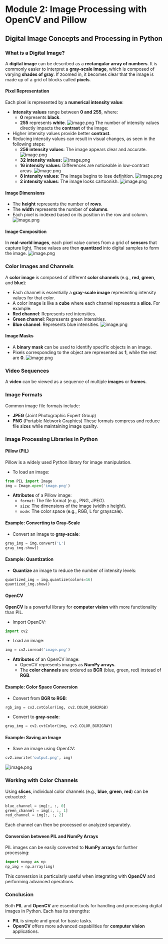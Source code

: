 

# Module 2: Image Processing with OpenCV and Pillow
## Digital Image Concepts and Processing in Python
### What is a Digital Image?
A **digital image** can be described as a **rectangular array of numbers**. It is commonly easier to interpret a **gray-scale image**, which is composed of varying **shades of gray**. If zoomed in, it becomes clear that the image is made up of a grid of blocks called **pixels**.
#### Pixel Representation
Each pixel is represented by a **numerical intensity value**:
- **Intensity values** range between **0 and 255**, where:
	- **0** represents **black**.
	- **255** represents **white**.
![image.png](https://prod-files-secure.s3.us-west-2.amazonaws.com/03e82b26-cccb-4906-bb56-adabcbdc0655/fa1bb4aa-313a-44c2-a7b3-7fa4a8432b08/image.png?X-Amz-Algorithm=AWS4-HMAC-SHA256&X-Amz-Content-Sha256=UNSIGNED-PAYLOAD&X-Amz-Credential=ASIAZI2LB466YMVMS6GX%2F20250129%2Fus-west-2%2Fs3%2Faws4_request&X-Amz-Date=20250129T024031Z&X-Amz-Expires=3600&X-Amz-Security-Token=IQoJb3JpZ2luX2VjEHsaCXVzLXdlc3QtMiJIMEYCIQDmRGyxKp34ymvPulqmd3PeIFRxLbTx5vQCujsOcN8s%2BQIhANqlGDTpaWODTUyRBGQW6EAdKHng00L02w4Hjd7ZGC0iKogECIP%2F%2F%2F%2F%2F%2F%2F%2F%2F%2FwEQABoMNjM3NDIzMTgzODA1IgzIv0MG%2FpzX%2BBzqzfsq3AMXr6zMaGr6CB%2F%2FonofZdivBwrrYSHK%2B%2BJ9bmQODTo%2FncHAoIwX0ZCsIeNmN3h6dYPXkqVaskOguU4BVZFeKULrO6DD%2F%2F3kPcDQx6jIhBhDh1Fwt8PpEHTYamOofd5kWMOrqK0%2FPzQEkc7rTqXPJLCiUsWMrhjxhmquTlkTyDt9%2B34zvmbC8%2BoMNHLM7H%2FmXg49uVoPiwQN8dhg%2FqypzEJ8Kaan8R%2B4FgEG6KNVe4ThHF%2BhP%2B%2BacPazekhDXPaqGNx5%2B4aW%2BKrjJPoZAdTX%2Fx1iwz5SKMZFhFA%2BVelYdzL9dmyokZrcfCqMCtIQ7iEE74qvfiyj0xL%2BKYBZEra0wWxCdvjOCXNHyqa3rm6IIzoiyl6QsJgcZF8fufXCW1DU14drKVc48TgBiRsQPQ9N39obmFHRCfqYxXSiheZhHY4Vd3k2g4V%2F0frLJs101bJp9aFugRSdNbF3a5QrGgGz0J2t4rUh17ifegMoYReeLhUgczQo1L%2Fei7wCHfiODDpvG6SwNJvoipr6LDI6nw8rFo9TieEgytDD7NKG8ouIqmiVkx3Cjpwb%2Bo8P7KlK4LvSlm%2Bz1OAviHZXQPXWiqKbu2EBCyphog7tDpXoH4%2FwoNo94RXu%2FuaOoxU9ZT1gLTDVn%2Ba8BjqkAWXemWLKqtM%2BeB2ULSfFeCDwwxB%2B0QR%2FZc0r%2FqePK%2FV9yu2KFZmm3sqXkQKY8HrwsCeqY2u78rM%2FiISMm9lQMiJfgdXa7Gioi5jcv%2BmgAkx%2FPyvI%2F2vullAEmhP9VtQg4tFd8HiOI%2FC1phEBjJysZQnaOM7p9jsOSIx6fo5SwDMiN5XFAe%2B6dK1bWHqJ%2F5HXJdcsaZL1KGY7RMyzLmvYnCphmQ90&X-Amz-Signature=d0c480a629a2869f079c8c5d4cee06c06c6ca5be0ce67a435aaa56020fa2ced8&X-Amz-SignedHeaders=host&x-id=GetObject)
The number of intensity values directly impacts the **contrast** of the image:
- Higher intensity values provide better **contrast**.
- Reducing intensity values can result in visual changes, as seen in the following steps:
	- **256 intensity values**: The image appears clear and accurate.
![image.png](https://prod-files-secure.s3.us-west-2.amazonaws.com/03e82b26-cccb-4906-bb56-adabcbdc0655/0de7dfb4-99dc-4b87-8932-5165b3c3b775/image.png?X-Amz-Algorithm=AWS4-HMAC-SHA256&X-Amz-Content-Sha256=UNSIGNED-PAYLOAD&X-Amz-Credential=ASIAZI2LB466YBKLD2XP%2F20250129%2Fus-west-2%2Fs3%2Faws4_request&X-Amz-Date=20250129T024031Z&X-Amz-Expires=3600&X-Amz-Security-Token=IQoJb3JpZ2luX2VjEHsaCXVzLXdlc3QtMiJHMEUCIERgD7P0qGVdDPEAaUPQTlUYUr2huTvdJVXOLIfECOttAiEApg3BkC9Xz1DtSFVD46t7fkmLcYyQDwP8rXd%2F7EH8bgQqiAQIg%2F%2F%2F%2F%2F%2F%2F%2F%2F%2F%2FARAAGgw2Mzc0MjMxODM4MDUiDK21on51lSzP2VdWvCrcA0Dy8h2ErFfyxvnTM9n%2FuX2K%2Fyh2PXihoHzipRSg23MwdgdR3LVauNJZ3uGRfM0wNB7GBAJ%2F7tnWmZr7Z3IyIO2kjnJj11mhMQE%2BRe34yNkRbd%2FDj6XL%2FCczbF6Udomm4pimsPvz1%2FAaW78glZA8jpSftbr5cJXEKOMdnIHTtvsk0qbfnkYbubErKp8%2B%2BAoRnFOGfoo2mlN4wuArTGlOp7J0zLXRan%2B6IVAdtr9xCjU04vSdUXiPac2b2CNew9T9%2F7jV0WiJiHTHQttK%2BVvLUjXDQ7Rz5mbpPOybFveHtOG7VtUEyn4ncRQri%2Boxu9gxda258QBV%2BHZLI3uU05dVBiNPUswbMBUTVm68%2BBb5IhSNIkieWmlB%2Bp4DAi3i6qDxJVqYK6X402X2siFQiDzEUjlIUgy8Ef0NFDfplkCgUgC4dG%2F8mag39N7mz1dDJgQ358Y5clBQeIJ1jXT%2B0DKzdPDuaUbOxt%2FBkdckMhU4exmT7jMSSdyqjW5f2VCBLTDTwl8eK4PvTUCaKVMDjJFIa6qqYz1OfAaTKs%2Bx7cVyZkZkYxuTCqayE9Yun4v1MkDPci9pURL90ArPJB4vzbMc0G8TyEMRzaxi%2FCJCdYs1HmEs0PWQsypEJMoYvnCYMNSf5rwGOqUBWbXz2p6UlB4vIlBoeRgtIRhlWp1u3dNakd5z8JJ6AAYLOzb4cYU9WikSW%2BvSNmVN3mri50yfYxOQNTr8AnkHtVUqSxWnfceuuY1cVQZ5bbPbrObOgeLm1H%2FHsKoO2tBMWQxu8B%2BlrUrAgRGnS%2BDr8mGLxppwCuuDn0tsuMNBy2N%2FEHueT%2FwpdLNY37zdc8T2jMDK3%2BQR20YBRS4F9Ej2ytnsYnSo&X-Amz-Signature=46949c2d0012730ee8394002a1a0ba88570320be18131bfbfd2a1c9f5a06c1e6&X-Amz-SignedHeaders=host&x-id=GetObject)
	- **32 intensity values:**
![image.png](https://prod-files-secure.s3.us-west-2.amazonaws.com/03e82b26-cccb-4906-bb56-adabcbdc0655/7eb81f08-b190-4c5a-ba2b-2a498a15b2c4/image.png?X-Amz-Algorithm=AWS4-HMAC-SHA256&X-Amz-Content-Sha256=UNSIGNED-PAYLOAD&X-Amz-Credential=ASIAZI2LB466YBKLD2XP%2F20250129%2Fus-west-2%2Fs3%2Faws4_request&X-Amz-Date=20250129T024031Z&X-Amz-Expires=3600&X-Amz-Security-Token=IQoJb3JpZ2luX2VjEHsaCXVzLXdlc3QtMiJHMEUCIERgD7P0qGVdDPEAaUPQTlUYUr2huTvdJVXOLIfECOttAiEApg3BkC9Xz1DtSFVD46t7fkmLcYyQDwP8rXd%2F7EH8bgQqiAQIg%2F%2F%2F%2F%2F%2F%2F%2F%2F%2F%2FARAAGgw2Mzc0MjMxODM4MDUiDK21on51lSzP2VdWvCrcA0Dy8h2ErFfyxvnTM9n%2FuX2K%2Fyh2PXihoHzipRSg23MwdgdR3LVauNJZ3uGRfM0wNB7GBAJ%2F7tnWmZr7Z3IyIO2kjnJj11mhMQE%2BRe34yNkRbd%2FDj6XL%2FCczbF6Udomm4pimsPvz1%2FAaW78glZA8jpSftbr5cJXEKOMdnIHTtvsk0qbfnkYbubErKp8%2B%2BAoRnFOGfoo2mlN4wuArTGlOp7J0zLXRan%2B6IVAdtr9xCjU04vSdUXiPac2b2CNew9T9%2F7jV0WiJiHTHQttK%2BVvLUjXDQ7Rz5mbpPOybFveHtOG7VtUEyn4ncRQri%2Boxu9gxda258QBV%2BHZLI3uU05dVBiNPUswbMBUTVm68%2BBb5IhSNIkieWmlB%2Bp4DAi3i6qDxJVqYK6X402X2siFQiDzEUjlIUgy8Ef0NFDfplkCgUgC4dG%2F8mag39N7mz1dDJgQ358Y5clBQeIJ1jXT%2B0DKzdPDuaUbOxt%2FBkdckMhU4exmT7jMSSdyqjW5f2VCBLTDTwl8eK4PvTUCaKVMDjJFIa6qqYz1OfAaTKs%2Bx7cVyZkZkYxuTCqayE9Yun4v1MkDPci9pURL90ArPJB4vzbMc0G8TyEMRzaxi%2FCJCdYs1HmEs0PWQsypEJMoYvnCYMNSf5rwGOqUBWbXz2p6UlB4vIlBoeRgtIRhlWp1u3dNakd5z8JJ6AAYLOzb4cYU9WikSW%2BvSNmVN3mri50yfYxOQNTr8AnkHtVUqSxWnfceuuY1cVQZ5bbPbrObOgeLm1H%2FHsKoO2tBMWQxu8B%2BlrUrAgRGnS%2BDr8mGLxppwCuuDn0tsuMNBy2N%2FEHueT%2FwpdLNY37zdc8T2jMDK3%2BQR20YBRS4F9Ej2ytnsYnSo&X-Amz-Signature=564ba12bdfda99cfc273ae5cf654de34915e3f0c91fe3d3a890681fa1c0adc27&X-Amz-SignedHeaders=host&x-id=GetObject)
	- **16 intensity values**: Differences are noticeable in low-contrast areas.
![image.png](https://prod-files-secure.s3.us-west-2.amazonaws.com/03e82b26-cccb-4906-bb56-adabcbdc0655/6bf56d44-9a14-4b7b-98c2-1f00b8630f0c/image.png?X-Amz-Algorithm=AWS4-HMAC-SHA256&X-Amz-Content-Sha256=UNSIGNED-PAYLOAD&X-Amz-Credential=ASIAZI2LB466YBKLD2XP%2F20250129%2Fus-west-2%2Fs3%2Faws4_request&X-Amz-Date=20250129T024031Z&X-Amz-Expires=3600&X-Amz-Security-Token=IQoJb3JpZ2luX2VjEHsaCXVzLXdlc3QtMiJHMEUCIERgD7P0qGVdDPEAaUPQTlUYUr2huTvdJVXOLIfECOttAiEApg3BkC9Xz1DtSFVD46t7fkmLcYyQDwP8rXd%2F7EH8bgQqiAQIg%2F%2F%2F%2F%2F%2F%2F%2F%2F%2F%2FARAAGgw2Mzc0MjMxODM4MDUiDK21on51lSzP2VdWvCrcA0Dy8h2ErFfyxvnTM9n%2FuX2K%2Fyh2PXihoHzipRSg23MwdgdR3LVauNJZ3uGRfM0wNB7GBAJ%2F7tnWmZr7Z3IyIO2kjnJj11mhMQE%2BRe34yNkRbd%2FDj6XL%2FCczbF6Udomm4pimsPvz1%2FAaW78glZA8jpSftbr5cJXEKOMdnIHTtvsk0qbfnkYbubErKp8%2B%2BAoRnFOGfoo2mlN4wuArTGlOp7J0zLXRan%2B6IVAdtr9xCjU04vSdUXiPac2b2CNew9T9%2F7jV0WiJiHTHQttK%2BVvLUjXDQ7Rz5mbpPOybFveHtOG7VtUEyn4ncRQri%2Boxu9gxda258QBV%2BHZLI3uU05dVBiNPUswbMBUTVm68%2BBb5IhSNIkieWmlB%2Bp4DAi3i6qDxJVqYK6X402X2siFQiDzEUjlIUgy8Ef0NFDfplkCgUgC4dG%2F8mag39N7mz1dDJgQ358Y5clBQeIJ1jXT%2B0DKzdPDuaUbOxt%2FBkdckMhU4exmT7jMSSdyqjW5f2VCBLTDTwl8eK4PvTUCaKVMDjJFIa6qqYz1OfAaTKs%2Bx7cVyZkZkYxuTCqayE9Yun4v1MkDPci9pURL90ArPJB4vzbMc0G8TyEMRzaxi%2FCJCdYs1HmEs0PWQsypEJMoYvnCYMNSf5rwGOqUBWbXz2p6UlB4vIlBoeRgtIRhlWp1u3dNakd5z8JJ6AAYLOzb4cYU9WikSW%2BvSNmVN3mri50yfYxOQNTr8AnkHtVUqSxWnfceuuY1cVQZ5bbPbrObOgeLm1H%2FHsKoO2tBMWQxu8B%2BlrUrAgRGnS%2BDr8mGLxppwCuuDn0tsuMNBy2N%2FEHueT%2FwpdLNY37zdc8T2jMDK3%2BQR20YBRS4F9Ej2ytnsYnSo&X-Amz-Signature=306999b8be90c301e1749149e83574164a8b776be9361be63dde59f786ba8224&X-Amz-SignedHeaders=host&x-id=GetObject)
	- **8 intensity values**: The image begins to lose definition.
![image.png](https://prod-files-secure.s3.us-west-2.amazonaws.com/03e82b26-cccb-4906-bb56-adabcbdc0655/cca05878-ca1a-43e0-8bec-1d146756f9ae/image.png?X-Amz-Algorithm=AWS4-HMAC-SHA256&X-Amz-Content-Sha256=UNSIGNED-PAYLOAD&X-Amz-Credential=ASIAZI2LB466YBKLD2XP%2F20250129%2Fus-west-2%2Fs3%2Faws4_request&X-Amz-Date=20250129T024031Z&X-Amz-Expires=3600&X-Amz-Security-Token=IQoJb3JpZ2luX2VjEHsaCXVzLXdlc3QtMiJHMEUCIERgD7P0qGVdDPEAaUPQTlUYUr2huTvdJVXOLIfECOttAiEApg3BkC9Xz1DtSFVD46t7fkmLcYyQDwP8rXd%2F7EH8bgQqiAQIg%2F%2F%2F%2F%2F%2F%2F%2F%2F%2F%2FARAAGgw2Mzc0MjMxODM4MDUiDK21on51lSzP2VdWvCrcA0Dy8h2ErFfyxvnTM9n%2FuX2K%2Fyh2PXihoHzipRSg23MwdgdR3LVauNJZ3uGRfM0wNB7GBAJ%2F7tnWmZr7Z3IyIO2kjnJj11mhMQE%2BRe34yNkRbd%2FDj6XL%2FCczbF6Udomm4pimsPvz1%2FAaW78glZA8jpSftbr5cJXEKOMdnIHTtvsk0qbfnkYbubErKp8%2B%2BAoRnFOGfoo2mlN4wuArTGlOp7J0zLXRan%2B6IVAdtr9xCjU04vSdUXiPac2b2CNew9T9%2F7jV0WiJiHTHQttK%2BVvLUjXDQ7Rz5mbpPOybFveHtOG7VtUEyn4ncRQri%2Boxu9gxda258QBV%2BHZLI3uU05dVBiNPUswbMBUTVm68%2BBb5IhSNIkieWmlB%2Bp4DAi3i6qDxJVqYK6X402X2siFQiDzEUjlIUgy8Ef0NFDfplkCgUgC4dG%2F8mag39N7mz1dDJgQ358Y5clBQeIJ1jXT%2B0DKzdPDuaUbOxt%2FBkdckMhU4exmT7jMSSdyqjW5f2VCBLTDTwl8eK4PvTUCaKVMDjJFIa6qqYz1OfAaTKs%2Bx7cVyZkZkYxuTCqayE9Yun4v1MkDPci9pURL90ArPJB4vzbMc0G8TyEMRzaxi%2FCJCdYs1HmEs0PWQsypEJMoYvnCYMNSf5rwGOqUBWbXz2p6UlB4vIlBoeRgtIRhlWp1u3dNakd5z8JJ6AAYLOzb4cYU9WikSW%2BvSNmVN3mri50yfYxOQNTr8AnkHtVUqSxWnfceuuY1cVQZ5bbPbrObOgeLm1H%2FHsKoO2tBMWQxu8B%2BlrUrAgRGnS%2BDr8mGLxppwCuuDn0tsuMNBy2N%2FEHueT%2FwpdLNY37zdc8T2jMDK3%2BQR20YBRS4F9Ej2ytnsYnSo&X-Amz-Signature=288e1dcec8232aa35d71385d5f019af9e08683f237398d83a333b9461f9efa5b&X-Amz-SignedHeaders=host&x-id=GetObject)
	- **2 intensity values**: The image looks cartoonish.
![image.png](https://prod-files-secure.s3.us-west-2.amazonaws.com/03e82b26-cccb-4906-bb56-adabcbdc0655/12da64d7-6b97-44e0-bc2c-52b9c47ce212/image.png?X-Amz-Algorithm=AWS4-HMAC-SHA256&X-Amz-Content-Sha256=UNSIGNED-PAYLOAD&X-Amz-Credential=ASIAZI2LB466YBKLD2XP%2F20250129%2Fus-west-2%2Fs3%2Faws4_request&X-Amz-Date=20250129T024031Z&X-Amz-Expires=3600&X-Amz-Security-Token=IQoJb3JpZ2luX2VjEHsaCXVzLXdlc3QtMiJHMEUCIERgD7P0qGVdDPEAaUPQTlUYUr2huTvdJVXOLIfECOttAiEApg3BkC9Xz1DtSFVD46t7fkmLcYyQDwP8rXd%2F7EH8bgQqiAQIg%2F%2F%2F%2F%2F%2F%2F%2F%2F%2F%2FARAAGgw2Mzc0MjMxODM4MDUiDK21on51lSzP2VdWvCrcA0Dy8h2ErFfyxvnTM9n%2FuX2K%2Fyh2PXihoHzipRSg23MwdgdR3LVauNJZ3uGRfM0wNB7GBAJ%2F7tnWmZr7Z3IyIO2kjnJj11mhMQE%2BRe34yNkRbd%2FDj6XL%2FCczbF6Udomm4pimsPvz1%2FAaW78glZA8jpSftbr5cJXEKOMdnIHTtvsk0qbfnkYbubErKp8%2B%2BAoRnFOGfoo2mlN4wuArTGlOp7J0zLXRan%2B6IVAdtr9xCjU04vSdUXiPac2b2CNew9T9%2F7jV0WiJiHTHQttK%2BVvLUjXDQ7Rz5mbpPOybFveHtOG7VtUEyn4ncRQri%2Boxu9gxda258QBV%2BHZLI3uU05dVBiNPUswbMBUTVm68%2BBb5IhSNIkieWmlB%2Bp4DAi3i6qDxJVqYK6X402X2siFQiDzEUjlIUgy8Ef0NFDfplkCgUgC4dG%2F8mag39N7mz1dDJgQ358Y5clBQeIJ1jXT%2B0DKzdPDuaUbOxt%2FBkdckMhU4exmT7jMSSdyqjW5f2VCBLTDTwl8eK4PvTUCaKVMDjJFIa6qqYz1OfAaTKs%2Bx7cVyZkZkYxuTCqayE9Yun4v1MkDPci9pURL90ArPJB4vzbMc0G8TyEMRzaxi%2FCJCdYs1HmEs0PWQsypEJMoYvnCYMNSf5rwGOqUBWbXz2p6UlB4vIlBoeRgtIRhlWp1u3dNakd5z8JJ6AAYLOzb4cYU9WikSW%2BvSNmVN3mri50yfYxOQNTr8AnkHtVUqSxWnfceuuY1cVQZ5bbPbrObOgeLm1H%2FHsKoO2tBMWQxu8B%2BlrUrAgRGnS%2BDr8mGLxppwCuuDn0tsuMNBy2N%2FEHueT%2FwpdLNY37zdc8T2jMDK3%2BQR20YBRS4F9Ej2ytnsYnSo&X-Amz-Signature=1ad75c2816a676db6241c9bcc8491aad2842ec35a089b2986c6c58628655164f&X-Amz-SignedHeaders=host&x-id=GetObject)
#### Image Dimensions
- The **height** represents the number of **rows**.
- The **width** represents the number of **columns**.
- Each pixel is indexed based on its position in the row and column.
![image.png](https://prod-files-secure.s3.us-west-2.amazonaws.com/03e82b26-cccb-4906-bb56-adabcbdc0655/ff056335-e79e-4491-b508-30cd45b6c194/image.png?X-Amz-Algorithm=AWS4-HMAC-SHA256&X-Amz-Content-Sha256=UNSIGNED-PAYLOAD&X-Amz-Credential=ASIAZI2LB466YMVMS6GX%2F20250129%2Fus-west-2%2Fs3%2Faws4_request&X-Amz-Date=20250129T024031Z&X-Amz-Expires=3600&X-Amz-Security-Token=IQoJb3JpZ2luX2VjEHsaCXVzLXdlc3QtMiJIMEYCIQDmRGyxKp34ymvPulqmd3PeIFRxLbTx5vQCujsOcN8s%2BQIhANqlGDTpaWODTUyRBGQW6EAdKHng00L02w4Hjd7ZGC0iKogECIP%2F%2F%2F%2F%2F%2F%2F%2F%2F%2FwEQABoMNjM3NDIzMTgzODA1IgzIv0MG%2FpzX%2BBzqzfsq3AMXr6zMaGr6CB%2F%2FonofZdivBwrrYSHK%2B%2BJ9bmQODTo%2FncHAoIwX0ZCsIeNmN3h6dYPXkqVaskOguU4BVZFeKULrO6DD%2F%2F3kPcDQx6jIhBhDh1Fwt8PpEHTYamOofd5kWMOrqK0%2FPzQEkc7rTqXPJLCiUsWMrhjxhmquTlkTyDt9%2B34zvmbC8%2BoMNHLM7H%2FmXg49uVoPiwQN8dhg%2FqypzEJ8Kaan8R%2B4FgEG6KNVe4ThHF%2BhP%2B%2BacPazekhDXPaqGNx5%2B4aW%2BKrjJPoZAdTX%2Fx1iwz5SKMZFhFA%2BVelYdzL9dmyokZrcfCqMCtIQ7iEE74qvfiyj0xL%2BKYBZEra0wWxCdvjOCXNHyqa3rm6IIzoiyl6QsJgcZF8fufXCW1DU14drKVc48TgBiRsQPQ9N39obmFHRCfqYxXSiheZhHY4Vd3k2g4V%2F0frLJs101bJp9aFugRSdNbF3a5QrGgGz0J2t4rUh17ifegMoYReeLhUgczQo1L%2Fei7wCHfiODDpvG6SwNJvoipr6LDI6nw8rFo9TieEgytDD7NKG8ouIqmiVkx3Cjpwb%2Bo8P7KlK4LvSlm%2Bz1OAviHZXQPXWiqKbu2EBCyphog7tDpXoH4%2FwoNo94RXu%2FuaOoxU9ZT1gLTDVn%2Ba8BjqkAWXemWLKqtM%2BeB2ULSfFeCDwwxB%2B0QR%2FZc0r%2FqePK%2FV9yu2KFZmm3sqXkQKY8HrwsCeqY2u78rM%2FiISMm9lQMiJfgdXa7Gioi5jcv%2BmgAkx%2FPyvI%2F2vullAEmhP9VtQg4tFd8HiOI%2FC1phEBjJysZQnaOM7p9jsOSIx6fo5SwDMiN5XFAe%2B6dK1bWHqJ%2F5HXJdcsaZL1KGY7RMyzLmvYnCphmQ90&X-Amz-Signature=96c66be6bdf7e9179707d2e9e6454866897be1bcb102853d23d221e0068932a2&X-Amz-SignedHeaders=host&x-id=GetObject)
#### Image Composition
In **real-world images**, each pixel value comes from a grid of **sensors** that capture light. These values are then **quantized** into digital samples to form the image.
![image.png](https://prod-files-secure.s3.us-west-2.amazonaws.com/03e82b26-cccb-4906-bb56-adabcbdc0655/0c721ea0-409b-4d32-b630-a00d6f170d18/image.png?X-Amz-Algorithm=AWS4-HMAC-SHA256&X-Amz-Content-Sha256=UNSIGNED-PAYLOAD&X-Amz-Credential=ASIAZI2LB466YMVMS6GX%2F20250129%2Fus-west-2%2Fs3%2Faws4_request&X-Amz-Date=20250129T024031Z&X-Amz-Expires=3600&X-Amz-Security-Token=IQoJb3JpZ2luX2VjEHsaCXVzLXdlc3QtMiJIMEYCIQDmRGyxKp34ymvPulqmd3PeIFRxLbTx5vQCujsOcN8s%2BQIhANqlGDTpaWODTUyRBGQW6EAdKHng00L02w4Hjd7ZGC0iKogECIP%2F%2F%2F%2F%2F%2F%2F%2F%2F%2FwEQABoMNjM3NDIzMTgzODA1IgzIv0MG%2FpzX%2BBzqzfsq3AMXr6zMaGr6CB%2F%2FonofZdivBwrrYSHK%2B%2BJ9bmQODTo%2FncHAoIwX0ZCsIeNmN3h6dYPXkqVaskOguU4BVZFeKULrO6DD%2F%2F3kPcDQx6jIhBhDh1Fwt8PpEHTYamOofd5kWMOrqK0%2FPzQEkc7rTqXPJLCiUsWMrhjxhmquTlkTyDt9%2B34zvmbC8%2BoMNHLM7H%2FmXg49uVoPiwQN8dhg%2FqypzEJ8Kaan8R%2B4FgEG6KNVe4ThHF%2BhP%2B%2BacPazekhDXPaqGNx5%2B4aW%2BKrjJPoZAdTX%2Fx1iwz5SKMZFhFA%2BVelYdzL9dmyokZrcfCqMCtIQ7iEE74qvfiyj0xL%2BKYBZEra0wWxCdvjOCXNHyqa3rm6IIzoiyl6QsJgcZF8fufXCW1DU14drKVc48TgBiRsQPQ9N39obmFHRCfqYxXSiheZhHY4Vd3k2g4V%2F0frLJs101bJp9aFugRSdNbF3a5QrGgGz0J2t4rUh17ifegMoYReeLhUgczQo1L%2Fei7wCHfiODDpvG6SwNJvoipr6LDI6nw8rFo9TieEgytDD7NKG8ouIqmiVkx3Cjpwb%2Bo8P7KlK4LvSlm%2Bz1OAviHZXQPXWiqKbu2EBCyphog7tDpXoH4%2FwoNo94RXu%2FuaOoxU9ZT1gLTDVn%2Ba8BjqkAWXemWLKqtM%2BeB2ULSfFeCDwwxB%2B0QR%2FZc0r%2FqePK%2FV9yu2KFZmm3sqXkQKY8HrwsCeqY2u78rM%2FiISMm9lQMiJfgdXa7Gioi5jcv%2BmgAkx%2FPyvI%2F2vullAEmhP9VtQg4tFd8HiOI%2FC1phEBjJysZQnaOM7p9jsOSIx6fo5SwDMiN5XFAe%2B6dK1bWHqJ%2F5HXJdcsaZL1KGY7RMyzLmvYnCphmQ90&X-Amz-Signature=0429103a617630f97b5eb418857d5b99f5f6e9b5876ef9f1228c42fb06450fae&X-Amz-SignedHeaders=host&x-id=GetObject)
### Color Images and Channels
A **color image** is composed of different **color channels** (e.g., **red**, **green**, and **blue**):
- Each channel is essentially a **gray-scale image** representing intensity values for that color.
- A color image is like a **cube** where each channel represents a **slice**.
For example:
- **Red channel**: Represents red intensities.
- **Green channel**: Represents green intensities.
- **Blue channel**: Represents blue intensities.
![image.png](https://prod-files-secure.s3.us-west-2.amazonaws.com/03e82b26-cccb-4906-bb56-adabcbdc0655/c0cc17c9-842f-413f-82e8-f3f44278cf74/image.png?X-Amz-Algorithm=AWS4-HMAC-SHA256&X-Amz-Content-Sha256=UNSIGNED-PAYLOAD&X-Amz-Credential=ASIAZI2LB466YMVMS6GX%2F20250129%2Fus-west-2%2Fs3%2Faws4_request&X-Amz-Date=20250129T024031Z&X-Amz-Expires=3600&X-Amz-Security-Token=IQoJb3JpZ2luX2VjEHsaCXVzLXdlc3QtMiJIMEYCIQDmRGyxKp34ymvPulqmd3PeIFRxLbTx5vQCujsOcN8s%2BQIhANqlGDTpaWODTUyRBGQW6EAdKHng00L02w4Hjd7ZGC0iKogECIP%2F%2F%2F%2F%2F%2F%2F%2F%2F%2FwEQABoMNjM3NDIzMTgzODA1IgzIv0MG%2FpzX%2BBzqzfsq3AMXr6zMaGr6CB%2F%2FonofZdivBwrrYSHK%2B%2BJ9bmQODTo%2FncHAoIwX0ZCsIeNmN3h6dYPXkqVaskOguU4BVZFeKULrO6DD%2F%2F3kPcDQx6jIhBhDh1Fwt8PpEHTYamOofd5kWMOrqK0%2FPzQEkc7rTqXPJLCiUsWMrhjxhmquTlkTyDt9%2B34zvmbC8%2BoMNHLM7H%2FmXg49uVoPiwQN8dhg%2FqypzEJ8Kaan8R%2B4FgEG6KNVe4ThHF%2BhP%2B%2BacPazekhDXPaqGNx5%2B4aW%2BKrjJPoZAdTX%2Fx1iwz5SKMZFhFA%2BVelYdzL9dmyokZrcfCqMCtIQ7iEE74qvfiyj0xL%2BKYBZEra0wWxCdvjOCXNHyqa3rm6IIzoiyl6QsJgcZF8fufXCW1DU14drKVc48TgBiRsQPQ9N39obmFHRCfqYxXSiheZhHY4Vd3k2g4V%2F0frLJs101bJp9aFugRSdNbF3a5QrGgGz0J2t4rUh17ifegMoYReeLhUgczQo1L%2Fei7wCHfiODDpvG6SwNJvoipr6LDI6nw8rFo9TieEgytDD7NKG8ouIqmiVkx3Cjpwb%2Bo8P7KlK4LvSlm%2Bz1OAviHZXQPXWiqKbu2EBCyphog7tDpXoH4%2FwoNo94RXu%2FuaOoxU9ZT1gLTDVn%2Ba8BjqkAWXemWLKqtM%2BeB2ULSfFeCDwwxB%2B0QR%2FZc0r%2FqePK%2FV9yu2KFZmm3sqXkQKY8HrwsCeqY2u78rM%2FiISMm9lQMiJfgdXa7Gioi5jcv%2BmgAkx%2FPyvI%2F2vullAEmhP9VtQg4tFd8HiOI%2FC1phEBjJysZQnaOM7p9jsOSIx6fo5SwDMiN5XFAe%2B6dK1bWHqJ%2F5HXJdcsaZL1KGY7RMyzLmvYnCphmQ90&X-Amz-Signature=8f3fc034197dd88cd43e928c53fe0407d4b33b30f1369fd6da7507d41a4f992a&X-Amz-SignedHeaders=host&x-id=GetObject)
#### Image Masks
- A **binary mask** can be used to identify specific objects in an image.
- Pixels corresponding to the object are represented as **1**, while the rest are **0**.
![image.png](https://prod-files-secure.s3.us-west-2.amazonaws.com/03e82b26-cccb-4906-bb56-adabcbdc0655/667eab4d-d19d-4618-81d0-663b6beb002c/image.png?X-Amz-Algorithm=AWS4-HMAC-SHA256&X-Amz-Content-Sha256=UNSIGNED-PAYLOAD&X-Amz-Credential=ASIAZI2LB466YMVMS6GX%2F20250129%2Fus-west-2%2Fs3%2Faws4_request&X-Amz-Date=20250129T024031Z&X-Amz-Expires=3600&X-Amz-Security-Token=IQoJb3JpZ2luX2VjEHsaCXVzLXdlc3QtMiJIMEYCIQDmRGyxKp34ymvPulqmd3PeIFRxLbTx5vQCujsOcN8s%2BQIhANqlGDTpaWODTUyRBGQW6EAdKHng00L02w4Hjd7ZGC0iKogECIP%2F%2F%2F%2F%2F%2F%2F%2F%2F%2FwEQABoMNjM3NDIzMTgzODA1IgzIv0MG%2FpzX%2BBzqzfsq3AMXr6zMaGr6CB%2F%2FonofZdivBwrrYSHK%2B%2BJ9bmQODTo%2FncHAoIwX0ZCsIeNmN3h6dYPXkqVaskOguU4BVZFeKULrO6DD%2F%2F3kPcDQx6jIhBhDh1Fwt8PpEHTYamOofd5kWMOrqK0%2FPzQEkc7rTqXPJLCiUsWMrhjxhmquTlkTyDt9%2B34zvmbC8%2BoMNHLM7H%2FmXg49uVoPiwQN8dhg%2FqypzEJ8Kaan8R%2B4FgEG6KNVe4ThHF%2BhP%2B%2BacPazekhDXPaqGNx5%2B4aW%2BKrjJPoZAdTX%2Fx1iwz5SKMZFhFA%2BVelYdzL9dmyokZrcfCqMCtIQ7iEE74qvfiyj0xL%2BKYBZEra0wWxCdvjOCXNHyqa3rm6IIzoiyl6QsJgcZF8fufXCW1DU14drKVc48TgBiRsQPQ9N39obmFHRCfqYxXSiheZhHY4Vd3k2g4V%2F0frLJs101bJp9aFugRSdNbF3a5QrGgGz0J2t4rUh17ifegMoYReeLhUgczQo1L%2Fei7wCHfiODDpvG6SwNJvoipr6LDI6nw8rFo9TieEgytDD7NKG8ouIqmiVkx3Cjpwb%2Bo8P7KlK4LvSlm%2Bz1OAviHZXQPXWiqKbu2EBCyphog7tDpXoH4%2FwoNo94RXu%2FuaOoxU9ZT1gLTDVn%2Ba8BjqkAWXemWLKqtM%2BeB2ULSfFeCDwwxB%2B0QR%2FZc0r%2FqePK%2FV9yu2KFZmm3sqXkQKY8HrwsCeqY2u78rM%2FiISMm9lQMiJfgdXa7Gioi5jcv%2BmgAkx%2FPyvI%2F2vullAEmhP9VtQg4tFd8HiOI%2FC1phEBjJysZQnaOM7p9jsOSIx6fo5SwDMiN5XFAe%2B6dK1bWHqJ%2F5HXJdcsaZL1KGY7RMyzLmvYnCphmQ90&X-Amz-Signature=216298c79cfa13d9b055774e5816727223d59d690b05604ebb380cdb0ba601dd&X-Amz-SignedHeaders=host&x-id=GetObject)
### Video Sequences
A **video** can be viewed as a sequence of multiple **images** or **frames**.
### Image Formats
Common image file formats include:
- **JPEG** (Joint Photographic Expert Group)
- **PNG** (Portable Network Graphics)
These formats compress and reduce file sizes while maintaining image quality.
### Image Processing Libraries in Python
#### Pillow (PIL)
Pillow is a widely used Python library for image manipulation.
- To load an image:
```python
from PIL import Image
img = Image.open('image.png')
```
- **Attributes** of a Pillow image:
	- `format`: The file format (e.g., PNG, JPEG).
	- `size`: The dimensions of the image (width x height).
	- `mode`: The color space (e.g., RGB, L for grayscale).
#### Example: Converting to Gray-Scale
- Convert an image to **gray-scale**:
```python
gray_img = img.convert('L')
gray_img.show()
```
#### Example: Quantization
- **Quantize** an image to reduce the number of intensity levels:
```python
quantized_img = img.quantize(colors=16)
quantized_img.show()
```
#### OpenCV
**OpenCV** is a powerful library for **computer vision** with more functionality than PIL.
- Import OpenCV:
```python
import cv2
```
- Load an image:
```python
img = cv2.imread('image.png')
```
- **Attributes** of an OpenCV image:
	- OpenCV represents images as **NumPy arrays**.
	- The **color channels** are ordered as **BGR** (blue, green, red) instead of **RGB**.
#### Example: Color Space Conversion
- Convert from **BGR to RGB**:
```python
rgb_img = cv2.cvtColor(img, cv2.COLOR_BGR2RGB)
```
- Convert to **gray-scale**:
```python
gray_img = cv2.cvtColor(img, cv2.COLOR_BGR2GRAY)
```
#### Example: Saving an Image
- Save an image using OpenCV:
```python
cv2.imwrite('output.png', img)
```
![image.png](https://prod-files-secure.s3.us-west-2.amazonaws.com/03e82b26-cccb-4906-bb56-adabcbdc0655/25fcc977-54ea-484c-997e-9b6bd016f347/image.png?X-Amz-Algorithm=AWS4-HMAC-SHA256&X-Amz-Content-Sha256=UNSIGNED-PAYLOAD&X-Amz-Credential=ASIAZI2LB466YMVMS6GX%2F20250129%2Fus-west-2%2Fs3%2Faws4_request&X-Amz-Date=20250129T024031Z&X-Amz-Expires=3600&X-Amz-Security-Token=IQoJb3JpZ2luX2VjEHsaCXVzLXdlc3QtMiJIMEYCIQDmRGyxKp34ymvPulqmd3PeIFRxLbTx5vQCujsOcN8s%2BQIhANqlGDTpaWODTUyRBGQW6EAdKHng00L02w4Hjd7ZGC0iKogECIP%2F%2F%2F%2F%2F%2F%2F%2F%2F%2FwEQABoMNjM3NDIzMTgzODA1IgzIv0MG%2FpzX%2BBzqzfsq3AMXr6zMaGr6CB%2F%2FonofZdivBwrrYSHK%2B%2BJ9bmQODTo%2FncHAoIwX0ZCsIeNmN3h6dYPXkqVaskOguU4BVZFeKULrO6DD%2F%2F3kPcDQx6jIhBhDh1Fwt8PpEHTYamOofd5kWMOrqK0%2FPzQEkc7rTqXPJLCiUsWMrhjxhmquTlkTyDt9%2B34zvmbC8%2BoMNHLM7H%2FmXg49uVoPiwQN8dhg%2FqypzEJ8Kaan8R%2B4FgEG6KNVe4ThHF%2BhP%2B%2BacPazekhDXPaqGNx5%2B4aW%2BKrjJPoZAdTX%2Fx1iwz5SKMZFhFA%2BVelYdzL9dmyokZrcfCqMCtIQ7iEE74qvfiyj0xL%2BKYBZEra0wWxCdvjOCXNHyqa3rm6IIzoiyl6QsJgcZF8fufXCW1DU14drKVc48TgBiRsQPQ9N39obmFHRCfqYxXSiheZhHY4Vd3k2g4V%2F0frLJs101bJp9aFugRSdNbF3a5QrGgGz0J2t4rUh17ifegMoYReeLhUgczQo1L%2Fei7wCHfiODDpvG6SwNJvoipr6LDI6nw8rFo9TieEgytDD7NKG8ouIqmiVkx3Cjpwb%2Bo8P7KlK4LvSlm%2Bz1OAviHZXQPXWiqKbu2EBCyphog7tDpXoH4%2FwoNo94RXu%2FuaOoxU9ZT1gLTDVn%2Ba8BjqkAWXemWLKqtM%2BeB2ULSfFeCDwwxB%2B0QR%2FZc0r%2FqePK%2FV9yu2KFZmm3sqXkQKY8HrwsCeqY2u78rM%2FiISMm9lQMiJfgdXa7Gioi5jcv%2BmgAkx%2FPyvI%2F2vullAEmhP9VtQg4tFd8HiOI%2FC1phEBjJysZQnaOM7p9jsOSIx6fo5SwDMiN5XFAe%2B6dK1bWHqJ%2F5HXJdcsaZL1KGY7RMyzLmvYnCphmQ90&X-Amz-Signature=9b0f423f5466008dac9296ab5bd9727230f3e0ed8510f38fc6a3042cbb54ae59&X-Amz-SignedHeaders=host&x-id=GetObject)
### Working with Color Channels
Using **slices**, individual color channels (e.g., **blue**, **green**, **red**) can be extracted:
```python
blue_channel = img[:, :, 0]
green_channel = img[:, :, 1]
red_channel = img[:, :, 2]
```
Each channel can then be processed or analyzed separately.
#### Conversion between PIL and NumPy Arrays
PIL images can be easily converted to **NumPy arrays** for further processing:
```python
import numpy as np
np_img = np.array(img)
```
This conversion is particularly useful when integrating with **OpenCV** and performing advanced operations.
### Conclusion
Both **PIL** and **OpenCV** are essential tools for handling and processing digital images in Python. Each has its strengths:
- **PIL** is simple and great for basic tasks.
- **OpenCV** offers more advanced capabilities for **computer vision** applications.
___


